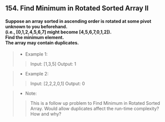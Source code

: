 ## 154. Find Minimum in Rotated Sorted Array II
#### Suppose an array sorted in ascending order is rotated at some pivot unknown to you beforehand.<br>(i.e.,  [0,1,2,4,5,6,7] might become  [4,5,6,7,0,1,2]).<br>Find the minimum element.<br>The array may contain duplicates.

>* Example 1:
>> Input: [1,3,5]
>> Output: 1

>* Example 2:
>> Input: [2,2,2,0,1]
>> Output: 0

>* Note:
>> This is a follow up problem to Find Minimum in Rotated Sorted Array.
>> Would allow duplicates affect the run-time complexity? How and why?